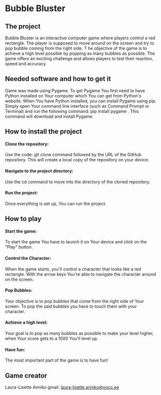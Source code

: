 # Bubble Bluster

## The project
Bubble Bluster is an interactive computer game where players control a red rectangle. 
The player is supposed to move around on the screen and try to pop bubble coming from the right side. T
he objective of the game is to achieve a high level possible by popping as many bubbles as possible. 
The game offers an exciting challenge and allows players to test their reaction, speed and accuracy.

## Needed software and how to get it
Game was made using Pygame. 
To get Pygame You first need to have Python installed on Your computer which You can get from Python's website. 
When You have Python installed, you can install Pygame using pip. 
Simply open Your command line interface (such as Command Prompt or Terminal) and run the following command:  pip install pygame  .
This command will download and install Pygame.

## How to install the project
#### Clone the repository:
Use the code: git clone command followed by the URL of the GitHub repository. This will create a local copy of the repository on your device.
#### Navigate to the project directory:
Use the cd command to move into the directory of the cloned repository.
#### Run the project:
Once everything is set up, You can run the project.

## How to play
#### Start the game:
To start the game You have to launch it on Your device and click on the "Play" button.
#### Control the Character:
When the game starts, you'll control a character that looks like a red rectangle. 
With the arrow keys You're able to navigate the character around on the screen.
#### Pop Bubbles:
Your objective is to pop bubbles that come from the right side of Your screen. 
To pop the said bubbles you have to touch them with your character. 
#### Achieve a high level:
Your goal is to pop as many bubbles as possible to make your level higher, when Your score gets to a 1000 You'll level up. 
#### Have fun:
The most important part of the game is to have fun!

## Game creator
Laura-Lisette Anniko
gmail: laura-lisette.anniko@voco.ee
